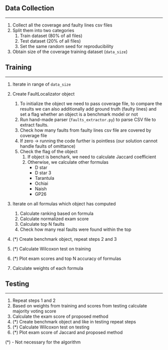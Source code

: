 ## Data Collection

------------------


1. Collect all the coverage and faulty lines csv files
2. Split them into two categories
   1. Train dataset (80% of all files)
   2. Test dataset (20% of all files)
   3. Set the same random seed for reproducibility
3. Obtain size of the coverage training dataset (`data_size`)

## Training

------------------

1. Iterate in range of `data_size`
2. Create FaultLocalizator object
   1. To initialize the object we need to pass coverage file, to compare the results we can also additionally add ground truth (faulty lines) and set a flag whether an object is a benchmark model or not
   2. Run hand-made parser (`faults_extractor.py`) to parse CSV file to extract faults.
   3. Check how many faults from faulty lines csv file are covered by coverage file
   4. If zero -> running the code further is pointless (our solution cannot handle faults of omittance)
   5. Check the flag of the object
      1. If object is benchark, we need to calculate Jaccard coefficient
      2. Otherwise, we calculate other formulas
         - D star 
         - D star 3 
         - Tarantula 
         - Ochiai
         - Naish
         - GP26
3. Iterate on all formulas which object has computed
   1. Calculate ranking based on formula
   2. Calculate normalized exam score
   3. Calculate top N faults
   4. Check how many real faults were found within the top

4. (*) Create benchmark object, repeat steps 2 and 3
5. (*) Calculate Wilcoxon test on training
6. (*) Plot exam scores and top N accuracy of formulas
7. Calculate weights of each formula

## Testing

------------------

1. Repeat steps 1 and 2
2. Based on weights from training and scores from testing calculate majority voting score
3. Calculate the exam score of proposed method
4. (*) Create benchmark object and like in testing repeat steps
5. (*) Calculate Wilcoxon test on testing
6. (*) Plot exam score of Jaccard and proposed method

(*) - Not necessary for the algorithm